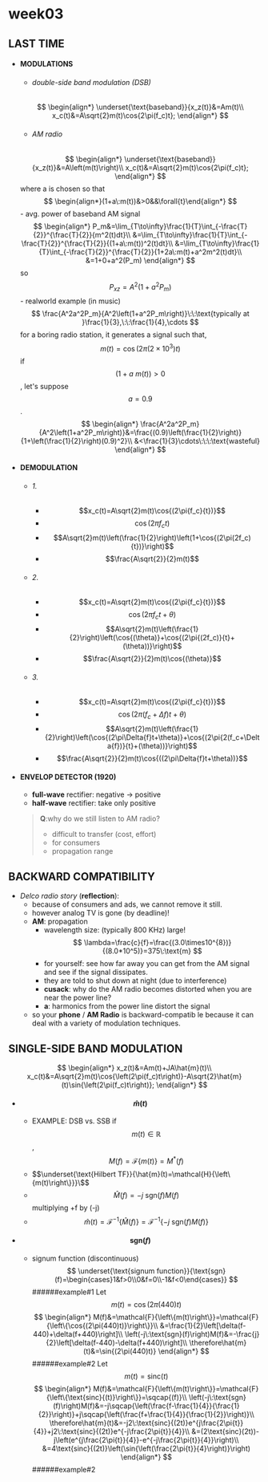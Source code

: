 # **week03**

## LAST TIME
- #### MODULATIONS
    - ###### double-side band modulation (DSB)
    $$
    \begin{align*}
    \underset{\text{baseband}}{x_z(t)}&=Am(t)\\
    x_c(t)&=A\sqrt{2}m(t)\cos{2\pi(f_c)t};
    \end{align*}
    $$
    - ###### AM radio
    $$
    \begin{align*}
    \underset{\text{baseband}}{x_z(t)}&=A\left(m(t)\right)\\
    x_c(t)&=A\sqrt{2}m(t)\cos{2\pi(f_c)t};
    \end{align*}
    $$
    where a is chosen so that 
    $$
    \begin{align*}(1+a\:m(t))&>0&&\forall{t}\end{align*}
    $$
        - avg. power of baseband AM signal
        $$
        \begin{align*}
        P_m&=\lim_{T\to\infty}\frac{1}{T}\int_{-\frac{T}{2}}^{\frac{T}{2}}{m^2(t)dt}\\
        &=\lim_{T\to\infty}\frac{1}{T}\int_{-\frac{T}{2}}^{\frac{T}{2}}{(1+a\:m(t))^2(t)dt}\\
        &=\lim_{T\to\infty}\frac{1}{T}\int_{-\frac{T}{2}}^{\frac{T}{2}}{1+2a\:m(t)+a^2m^2(t)dt}\\
        &=1+0+a^2(P_m)
        \end{align*}
        $$
        so
        $$
        P_{xz}=A^2\left(1+a^2P_m\right)
        $$
        - realworld example (in music)
        $$
        \frac{A^2a^2P_m}{A^2\left(1+a^2P_m\right)}\:\:\text{typically at }\frac{1}{3},\:\:\frac{1}{4},\cdots
        $$
        for a boring radio station, it generates a signal such that,
        $$
        m(t)=\cos{\left(2\pi(2\times10^3)t\right)}
        $$
        if $$(1+a\:m(t))>0$$, let's suppose $$a=0.9$$.
        $$
        \begin{align*}
        \frac{A^2a^2P_m}{A^2\left(1+a^2P_m\right)}&=\frac{(0.9)\left(\frac{1}{2}\right)}{1+\left(\frac{1}{2}\right)(0.9)^2}\\
        &<\frac{1}{3}\cdots\:\:\:\text{wasteful}
        \end{align*}
        $$

- #### DEMODULATION
    - ###### 1. 
        - $$x_c(t)=A\sqrt{2}m(t)\cos{(2\pi{f_c}{t})}$$
        - $$\cos{(2\pi{f_c}{t})}$$
        - $$A\sqrt{2}m(t)\left(\frac{1}{2}\right)\left(1+\cos{(2\pi(2f_c){t})}\right)$$
        - $$\frac{A\sqrt{2}}{2}m(t)$$
    
    - ###### 2.
        - $$x_c(t)=A\sqrt{2}m(t)\cos{(2\pi{f_c}{t})}$$
        - $$\cos{(2\pi{f_c}{t}+\theta)}$$
        - $$A\sqrt{2}m(t)\left(\frac{1}{2}\right)\left(\cos{(\theta)}+\cos{(2\pi{(2f_c)}{t}+(\theta))}\right)$$
        - $$\frac{A\sqrt{2}}{2}m(t)\cos{(\theta)}$$
    - ###### 3.
        - $$x_c(t)=A\sqrt{2}m(t)\cos{(2\pi{f_c}{t})}$$
        - $$\cos{(2\pi{(f_c+\Delta{f})}{t}+\theta)}$$
        - $$A\sqrt{2}m(t)\left(\frac{1}{2}\right)\left(\cos{(2\pi\Delta{f}t+\theta)}+\cos{(2\pi{2(f_c+\Delta{f})}{t}+(\theta))}\right)$$
        - $$\frac{A\sqrt{2}}{2}m(t)\cos{((2\pi\Delta{f}t+\theta))}$$

- #### ENVELOP DETECTOR (1920)
    - **full-wave** rectifier: negative -> positive
    - **half-wave** rectifier: take only positive 
    > **Q**:why do we still listen to AM radio?
    > - difficult to transfer (cost, effort)
    > - for consumers
    > - propagation range

## BACKWARD COMPATIBILITY
- *Delco radio story* (**reflection**):
    - because of consumers and ads, we cannot remove it still.
    - however analog TV is gone (by deadline)!
    - **AM**: propagation
        - wavelength size: (typically 800 KHz) large!
        $$
        \lambda=\frac{c}{f}=\frac{(3.0\times10^{8})}{(8.0*10^5)}=375\:\text{m}
        $$
        - for yourself: see how far away you can get from the AM signal and see if the signal dissipates.
        - they are told to shut down at night (due to interference)
        - **cusack**: why do the AM radio becomes distorted when you are near the power line?
        - **a**: harmonics from the power line distort the signal
    - so your **phone** / **AM Radio** is backward-compatib le because it can deal with a variety of modulation techniques.

## SINGLE-SIDE BAND MODULATION
$$
    \begin{align*}
    x_z(t)&=Am(t)+JA\hat{m}(t)\\
    x_c(t)&=A\sqrt{2}m(t)\cos{\left(2\pi(f_c)t\right)}-A\sqrt{2}\hat{m}(t)\sin{\left(2\pi(f_c)t\right)};
    \end{align*}
$$
 - #### $$\hat{m}(t)$$

    - EXAMPLE: DSB vs. SSB
    if $$m(t)\in\mathbb{R}$$ , $$M(f)=\mathcal{F}{\left\{m(t)\right\}}=M^*(f)$$   
    - $$\underset{\text{Hilbert TF}}{\hat{m}(t)=\mathcal{H}{\left\{m(t)\right\}}}\$$
    - $$\hat{M}(f)=-j\:\text{sgn}(f)M(f)$$ multiplying +f by (-j)
    - $$\hat{m}(t)=\mathcal{F}^{-1}{\left\{\hat{M}(f)\right\}}=\mathcal{F}^{-1}{\{-j\:\text{sgn}(f)M(f)\}}$$

- #### $$\text{sgn}(f)$$
    - signum function (discontinuous)
    $$
    \underset{\text{signum function}}{\text{sgn}(f)=\begin{cases}1&f>0\\0&f=0\\-1&f<0\end{cases}}
    $$
######example#1
    Let $$m(t)=\cos{(2\pi(440)t)}$$
    $$
    \begin{align*}
    M(f)&=\mathcal{F}{\left\{m(t)\right\}}=\mathcal{F}{\left\{\cos{(2\pi(440)t)}\right\}}\\
    &=\frac{1}{2}\left[\delta(f-440)+\delta(f+440)\right]\\
    \left(-j\:\text{sgn}(f)\right)M(f)&=-\frac{j}{2}\left[\delta(f-440)-\delta(f+440)\right]\\
    \therefore\hat{m}(t)&=\sin{(2\pi(440)t)}
    \end{align*}
    $$
######example#2
Let $$m(t)=\text{sinc}{(t)}$$
    $$
    \begin{align*}
    M(f)&=\mathcal{F}{\left\{m(t)\right\}}=\mathcal{F}{\left\{\text{sinc}{(t)}\right\}}=\sqcap{(f)}\\
    \left(-j\:\text{sgn}(f)\right)M(f)&=-j\sqcap{\left(\frac{f-\frac{1}{4}}{\frac{1}{2}}\right)}+j\sqcap{\left(\frac{f+\frac{1}{4}}{\frac{1}{2}}\right)}\\
    \therefore\hat{m}(t)&=-j2\:\text{sinc}{(2t)}e^{j\frac{2\pi{t}}{4}}+j2\:\text{sinc}{(2t)}e^{-j\frac{2\pi{t}}{4}}\\
    &=(2\text{sinc}(2t))-j\left(e^{j\frac{2\pi{t}}{4}}-e^{-j\frac{2\pi{t}}{4}}\right)\\
    &=4\text{sinc}{(2t)}\left(\sin{\left(\frac{2\pi{t}}{4}\right)}\right)
    \end{align*}
    $$
######example#2